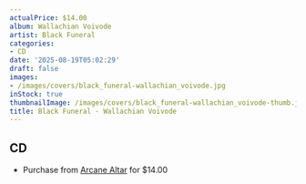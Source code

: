 ```yaml
---
actualPrice: $14.00
album: Wallachian Voivode
artist: Black Funeral
categories:
- CD
date: '2025-08-19T05:02:29'
draft: false
images:
- /images/covers/black_funeral-wallachian_voivode.jpg
inStock: true
thumbnailImage: /images/covers/black_funeral-wallachian_voivode-thumb.jpg
title: Black Funeral - Wallachian Voivode
---
```


## CD
* Purchase from [Arcane Altar](https://arcanealtar.bigcartel.com/product/black-funeral-wallachian-voivode-cd) for $14.00
